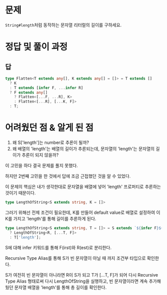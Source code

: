 # 문제

`String#length`처럼 동작하는 문자열 리터럴의 길이를 구하세요.

# 정답 및 풀이 과정

## 답

```ts
type Flatten<T extends any[], K extends any[] = []> = T extends []
  ? K
  : T extends [infer F, ...infer R]
  ? F extends any[]
    ? Flatten<[...F, ...R], K>
    : Flatten<[...R], [...K, F]>
  : T;
```

# 어려웠던 점 & 알게 된 점

1. 왜 S['length']는 number로 추론이 될까?
2. 왜 배열의 'length'는 배열의 길이가 추론되는데, 문자열의 'length'는 문자열의 길이가 추론이 되지 않을까?

이 고민을 하다 결국 문제를 풀지 못했다.

하지만 2번째 고민을 한 것에서 답에 조금 근접했던 것을 알 수 있었다.

이 문제의 핵심은 내가 생각한대로 문자열을 배열에 넣어 'length' 프로퍼티로 추론하는 것이기 때문이다.

```ts
type LengthOfString<S extends string, K = []>
```

그러기 위해선 전제 조건이 필요한데, K를 만들어 default value로 배열로 설정하여 이 K를 가지고 'length'를 통해 길이를 추론하게 된다.

```ts
type LengthOfString<S extends string, T = []> = S extends `${infer F}${infer R}`
  ? LengthOfString<R, [...T, F]>
  : T['length'];
```

S에 대해 infer 키워드를 통해 F(irst)와 R(est)로 분리한다.

Recursive Type Alias를 통해 S가 빈 문자열이 아닐 때 까지 조건부 타입으로 확인한다.

S가 여전히 빈 문자열이 아니라면 R이 S가 되고 T가 [...T, F]가 되어 다시 Recursive Type Alias 형태로써 다시 LengthOfString을 실행하고, 빈 문자열이라면 계속 추가해 뒀던 문자열 배열을 'length'를 통해 총 길이를 확인한다.

